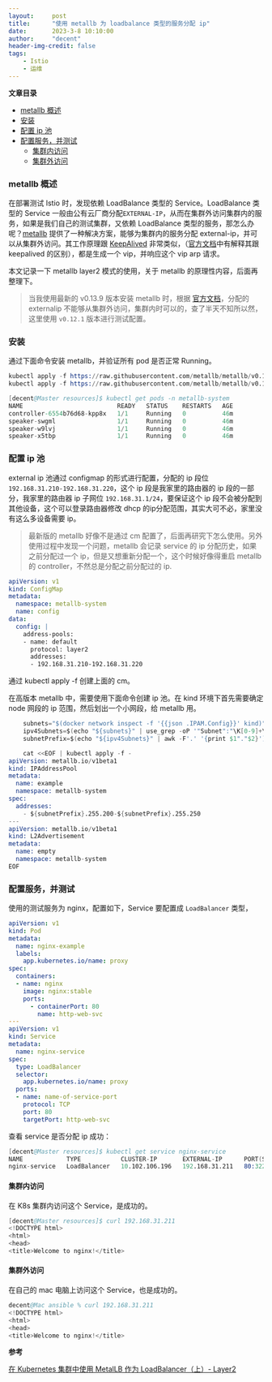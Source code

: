 ```yaml
---
layout:     post
title:      "使用 metallb 为 loadbalance 类型的服务分配 ip"
date:       2023-3-8 10:10:00
author:     "decent"
header-img-credit: false
tags:
    - Istio
    - 运维
---
```


**文章目录**
- [metallb 概述](#metallb-概述)
- [安装](#安装)
- [配置 ip 池](#配置-ip-池)
- [配置服务，并测试](#配置服务并测试)
  - [集群内访问](#集群内访问)
  - [集群外访问](#集群外访问)

### metallb 概述
在部署测试 Istio 时，发现依赖 LoadBalance 类型的 Service。LoadBalance 类型的 Service 一般由公有云厂商分配`EXTERNAL-IP`，从而在集群外访问集群内的服务，如果是我们自己的测试集群，又依赖 LoadBalance 类型的服务，那怎么办呢？[metallb](https://github.com/metallb/metallb) 提供了一种解决方案，能够为集群内的服务分配 external-ip，并可以从集群外访问。其工作原理跟 [KeepAlived](https://loverhythm1990.github.io/2023/02/03/keepalived/) 非常类似，（[官方文档](https://metallb.universe.tf/concepts/layer2/#comparison-to-keepalived)中有解释其跟 keepalived 的区别），都是生成一个 vip，并响应这个 vip arp 请求。

本文记录一下 metallb layer2 模式的使用，关于 metallb 的原理性内容，后面再整理下。
> 当我使用最新的 v0.13.9 版本安装 metallb 时，根据 [官方文档](https://metallb.universe.tf/installation/)，分配的 externalip 不能够从集群外访问，集群内时可以的，查了半天不知所以然，这里使用 `v0.12.1` 版本进行测试配置。

### 安装
通过下面命令安装 metallb，并验证所有 pod 是否正常 Running。
```s
kubectl apply -f https://raw.githubusercontent.com/metallb/metallb/v0.12.1/manifests/namespace.yaml
kubectl apply -f https://raw.githubusercontent.com/metallb/metallb/v0.12.1/manifests/metallb.yaml

[decent@Master resources]$ kubectl get pods -n metallb-system
NAME                          READY   STATUS    RESTARTS   AGE
controller-6554b76d68-kpp8x   1/1     Running   0          46m
speaker-swgml                 1/1     Running   0          46m
speaker-w9lvj                 1/1     Running   0          46m
speaker-x5tbp                 1/1     Running   0          46m
```

### 配置 ip 池
external ip 池通过 configmap 的形式进行配置，分配的 ip 段位 `192.168.31.210-192.168.31.220`，这个 ip 段是我家里的路由器的 ip 段的一部分，我家里的路由器 ip 子网位 `192.168.31.1/24`，要保证这个 ip 段不会被分配到其他设备，这个可以登录路由器修改 dhcp 的ip分配范围，其实大可不必，家里没有这么多设备需要 ip。

> 最新版的 metallb 好像不是通过 cm 配置了，后面再研究下怎么使用。另外使用过程中发现一个问题，metallb 会记录 service 的 ip 分配历史，如果之前分配过一个 ip，但是又想重新分配一个，这个时候好像得重启 metallb 的 controller，不然总是分配之前分配过的 ip.

```yml
apiVersion: v1
kind: ConfigMap
metadata:
  namespace: metallb-system
  name: config
data:
  config: |
    address-pools:
    - name: default
      protocol: layer2
      addresses:
      - 192.168.31.210-192.168.31.220
```
通过 kubectl apply -f 创建上面的 cm。

在高版本 metallb 中，需要使用下面命令创建 ip 池。在 kind 环境下首先需要确定 node 网段的 ip 范围，然后划出一个小网段，给 metallb 用。
```s
    subnets="$(docker network inspect -f '{{json .IPAM.Config}}' kind)"
    ipv4Subnets=$(echo "${subnets}" | use_grep -oP '"Subnet":"\K[0-9]+\.[0-9]+\.[0-9]+\.[0-9]+/[0-9]+' )
    subnetPrefix=$(echo "${ipv4Subnets}" | awk -F'.' '{print $1"."$2}')

    cat <<EOF | kubectl apply -f -
apiVersion: metallb.io/v1beta1
kind: IPAddressPool
metadata:
  name: example
  namespace: metallb-system
spec:
  addresses:
    - ${subnetPrefix}.255.200-${subnetPrefix}.255.250
---
apiVersion: metallb.io/v1beta1
kind: L2Advertisement
metadata:
  name: empty
  namespace: metallb-system
EOF
```

### 配置服务，并测试
使用的测试服务为 nginx，配置如下，Service 要配置成 `LoadBalancer` 类型，
```yml
apiVersion: v1
kind: Pod
metadata:
  name: nginx-example
  labels:
    app.kubernetes.io/name: proxy
spec:
  containers:
  - name: nginx
    image: nginx:stable
    ports:
      - containerPort: 80
        name: http-web-svc
---
apiVersion: v1
kind: Service
metadata:
  name: nginx-service
spec:
  type: LoadBalancer
  selector:
    app.kubernetes.io/name: proxy
  ports:
  - name: name-of-service-port
    protocol: TCP
    port: 80
    targetPort: http-web-svc
```
查看 service 是否分配 ip 成功：
```s
[decent@Master resources]$ kubectl get service nginx-service
NAME            TYPE           CLUSTER-IP       EXTERNAL-IP      PORT(S)        AGE
nginx-service   LoadBalancer   10.102.106.196   192.168.31.211   80:32234/TCP   50m
```

#### 集群内访问
在 K8s 集群内访问这个 Service，是成功的。
```s
[decent@Master resources]$ curl 192.168.31.211
<!DOCTYPE html>
<html>
<head>
<title>Welcome to nginx!</title>
```

#### 集群外访问
在自己的 mac 电脑上访问这个 Service，也是成功的。
```s
decent@Mac ansible % curl 192.168.31.211
<!DOCTYPE html>
<html>
<head>
<title>Welcome to nginx!</title>
```

**参考**

[在 Kubernetes 集群中使用 MetalLB 作为 LoadBalancer（上）- Layer2](https://atbug.com/load-balancer-service-with-metallb/)